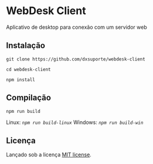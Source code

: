 # WebDesk Client

Aplicativo de desktop para conexão com um servidor web

## Instalação

```shell
git clone https://github.com/dxsuporte/webdesk-client
```

```shell
cd webdesk-client
```

```shell
npm install
```

## Compilação

```shell
npm run build
```

Linux: _`npm run build-linux`_ Windows: _`npm run build-win`_

## Licença

Lançado sob a licença [MIT license](LICENSE.md).
